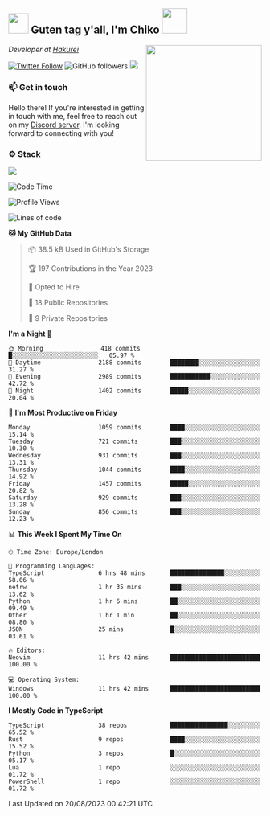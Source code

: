 <h2><img src="https://cdn.discordapp.com/emojis/1100181376730402906.gif?quality=lossless" width="40"> Guten tag y'all, I'm Chiko <img src="https://a.ppy.sh/15907233" width="50"></h2>
<a href="https://twitter.com/Zzul0714/status/1654451338179395585?s=20"><img align='right' src="https://cdn.discordapp.com/attachments/1109162815866023976/1109163700583153705/FvXKt8paEAAR6Ak1.png" width="230"></a>
<p><em>Developer at <a href="https://github.com/hakureiapp">Hakurei</a></em></p>

[![Twitter Follow](https://img.shields.io/twitter/follow/chikoxq?label=Follow)](https://twitter.com/intent/follow?screen_name=chikoxq)
![GitHub followers](https://img.shields.io/github/followers/chikof?label=Follow&style=social)
![](https://komarev.com/ghpvc/?username=chikof&color=blue)

### 📫 Get in touch
Hello there! If you're interested in getting in touch with me, feel free to reach out on my [Discord server](https://discord.gg/sejc7TnX6N). I'm looking forward to connecting with you!

### ⚙️ Stack
![](https://skillicons.dev/icons?i=git,kubernetes,docker,js,ts,cloudflare,css,deno,express,graphql,html,mongodb,nestjs,py,react,apollo,bash,java,lua,nextjs,netlify,nodejs,ps,powershell,rust,neovim,tauri,sentry,postgres,tailwind,prisma,actix)

<!--START_SECTION:waka-->
![Code Time](http://img.shields.io/badge/Code%20Time-1%2C484%20hrs%2024%20mins-blue)

![Profile Views](http://img.shields.io/badge/Profile%20Views-0-blue)

![Lines of code](https://img.shields.io/badge/From%20Hello%20World%20I%27ve%20Written-5.3%20million%20lines%20of%20code-blue)

**🐱 My GitHub Data** 

> 📦 38.5 kB Used in GitHub's Storage 
 > 
> 🏆 197 Contributions in the Year 2023
 > 
> 💼 Opted to Hire
 > 
> 📜 18 Public Repositories 
 > 
> 🔑 9 Private Repositories 
 > 
**I'm a Night 🦉** 

```text
🌞 Morning                418 commits         █░░░░░░░░░░░░░░░░░░░░░░░░   05.97 % 
🌆 Daytime                2188 commits        ████████░░░░░░░░░░░░░░░░░   31.27 % 
🌃 Evening                2989 commits        ███████████░░░░░░░░░░░░░░   42.72 % 
🌙 Night                  1402 commits        █████░░░░░░░░░░░░░░░░░░░░   20.04 % 
```
📅 **I'm Most Productive on Friday** 

```text
Monday                   1059 commits        ████░░░░░░░░░░░░░░░░░░░░░   15.14 % 
Tuesday                  721 commits         ███░░░░░░░░░░░░░░░░░░░░░░   10.30 % 
Wednesday                931 commits         ███░░░░░░░░░░░░░░░░░░░░░░   13.31 % 
Thursday                 1044 commits        ████░░░░░░░░░░░░░░░░░░░░░   14.92 % 
Friday                   1457 commits        █████░░░░░░░░░░░░░░░░░░░░   20.82 % 
Saturday                 929 commits         ███░░░░░░░░░░░░░░░░░░░░░░   13.28 % 
Sunday                   856 commits         ███░░░░░░░░░░░░░░░░░░░░░░   12.23 % 
```


📊 **This Week I Spent My Time On** 

```text
🕑︎ Time Zone: Europe/London

💬 Programming Languages: 
TypeScript               6 hrs 48 mins       ███████████████░░░░░░░░░░   58.06 % 
netrw                    1 hr 35 mins        ███░░░░░░░░░░░░░░░░░░░░░░   13.62 % 
Python                   1 hr 6 mins         ██░░░░░░░░░░░░░░░░░░░░░░░   09.49 % 
Other                    1 hr 1 min          ██░░░░░░░░░░░░░░░░░░░░░░░   08.80 % 
JSON                     25 mins             █░░░░░░░░░░░░░░░░░░░░░░░░   03.61 % 

🔥 Editors: 
Neovim                   11 hrs 42 mins      █████████████████████████   100.00 % 

💻 Operating System: 
Windows                  11 hrs 42 mins      █████████████████████████   100.00 % 
```

**I Mostly Code in TypeScript** 

```text
TypeScript               38 repos            ████████████████░░░░░░░░░   65.52 % 
Rust                     9 repos             ████░░░░░░░░░░░░░░░░░░░░░   15.52 % 
Python                   3 repos             █░░░░░░░░░░░░░░░░░░░░░░░░   05.17 % 
Lua                      1 repo              ░░░░░░░░░░░░░░░░░░░░░░░░░   01.72 % 
PowerShell               1 repo              ░░░░░░░░░░░░░░░░░░░░░░░░░   01.72 % 
```




 Last Updated on 20/08/2023 00:42:21 UTC
<!--END_SECTION:waka-->


<!--
<p align="center">
     <a href="https://discord.gg/HhybNhchcC"><img src="https://invidget.switchblade.xyz/sejc7TnX6N" align="center" ><a>
</p> 
-->
